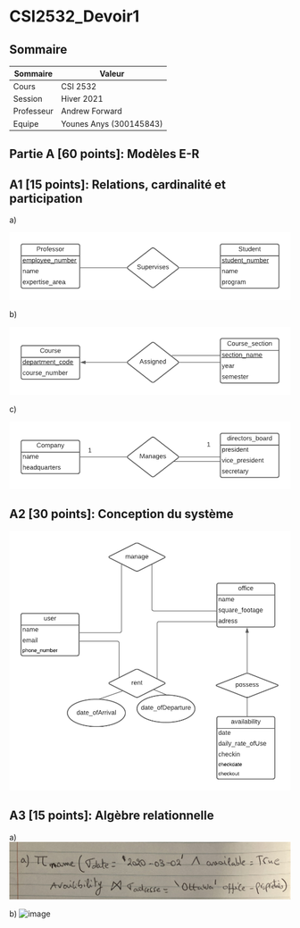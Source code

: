 # CSI2532_Devoir1

## Sommaire

| Sommaire | Valeur |
| --- | --- |
| Cours | CSI 2532 |
| Session | Hiver 2021 |
| Professeur | Andrew Forward |
| Equipe | Younes Anys (300145843) |

## Partie A [60 points]: Modèles E-R
## A1 [15 points]: Relations, cardinalité et participation

a)

![image](assets/A1a.png)

b)

![image](assets/A1b.png)

c)

![image](assets/A1c.png)

## A2 [30 points]: Conception du système

![image](assets/A2.png)

##  A3 [15 points]: Algèbre relationnelle

a) 
![image](assets/a.jpg)

b)
![image](assets/jpg)

